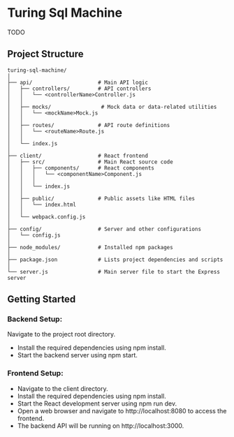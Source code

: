 # Turing Sql Machine

TODO

## Project Structure

```
turing-sql-machine/
│
├── api/                     # Main API logic
│   ├── controllers/         # API controllers
│   │   └── <controllerName>Controller.js
│   │
│   ├── mocks/                # Mock data or data-related utilities
│   │   └── <mockName>Mock.js
│   │
│   ├── routes/              # API route definitions
│   │   └── <routeName>Route.js
│   │
│   └── index.js
│
├── client/                  # React frontend
│   ├── src/                 # Main React source code
│   │   ├── components/      # React components
│   │   │   └── <componentName>Component.js
│   │   │
│   │   └── index.js
│   │
│   ├── public/              # Public assets like HTML files
│   │   └── index.html
│   │
│   └── webpack.config.js
│
├── config/                  # Server and other configurations
│   └── config.js
│
├── node_modules/            # Installed npm packages
│
├── package.json             # Lists project dependencies and scripts
│
└── server.js                # Main server file to start the Express server
```

## Getting Started

### Backend Setup:

Navigate to the project root directory.
- Install the required dependencies using npm install.
- Start the backend server using npm start.

### Frontend Setup:

- Navigate to the client directory.
- Install the required dependencies using npm install.
- Start the React development server using npm run dev.
- Open a web browser and navigate to http://localhost:8080 to access the frontend. 
- The backend API will be running on http://localhost:3000.
